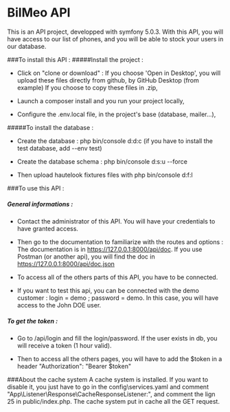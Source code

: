 
# BilMeo API
 
This is an API project, developped with symfony 5.0.3. 
With this API, you will have access to our list of phones, and you will be able to stock your users in our database. 

###To install this API : 
#####Install the project : 
- Click on "clone or download" : If you choose 'Open in Desktop', you will upload these files directly from github, by GitHub Desktop (from example) If you choose to copy these files in .zip,

- Launch a composer install and you run your project locally,
 
- Configure the .env.local file, in the project's base (database, mailer...), 

#####To install the database : 
- Create the database : php bin/console d:d:c (if you have to install the test database, add --env test)

- Create the database schema : php bin/console d:s:u --force

- Then upload hautelook fixtures files with php bin/console d:f:l

###To use this API :
##### General informations : 
- Contact the administrator of this API. You will have your credentials to have granted access. 
- Then go to the documentation to familiarize with the routes and options : 
    The documentation is in https://127.0.0.1:8000/api/doc. 
    If you use Postman (or another api), you will find the doc in https://127.0.0.1:8000/api/doc.json
    
- To access all of the others parts of this API, you have to be connected. 

- If you want to test this api, you can be connected with the demo customer : login = demo ; password = demo. In this case, you will have access to the John DOE user. 

##### To get the token :
-  Go to /api/login and fill the login/password. If the user exists in db, you will receive a token (1 hour valid). 

- Then to access all the others pages, you will have to add the $token in a header "Authorization": "Bearer $token"

###About the cache system
A cache system is installed. If you want to disable it, you just have to go in the config\services.yaml and comment "App\Listener\Response\CacheResponseListener:", and comment the lign 25 in public/index.php. 
The cache system put in cache all the GET request. 
